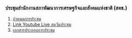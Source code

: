 ### ประชุมสำนักงานสภาพัฒนาการเศรษฐกิจและสังคมแห่งชาติ (สคช.) 
1. [กำหนดการประชุม](https://drive.google.com/file/d/1AdRICps_B2AO57P5mftS5JPUQ3jSK6P7/view?usp=sharing)
2. [Link Youtube Live สดวันประชุม](https://www.youtube.com/watch?v=DjNVycnPpZc)
3. [เอกสารประกอบการประชุม](https://drive.google.com/drive/folders/1EEi139c8WIr6t4dBobAbjYB3CRLKHltx)
